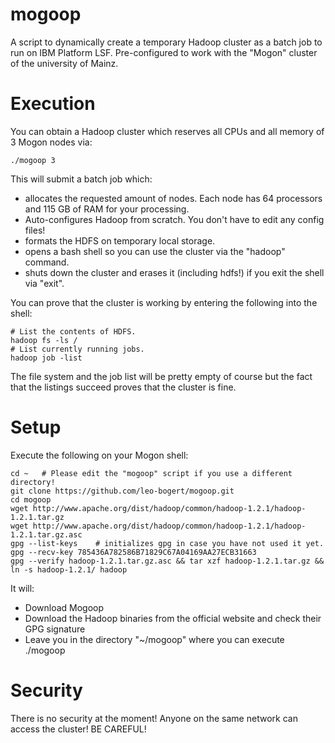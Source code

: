 mogoop
======

A script to dynamically create a temporary Hadoop cluster as a batch job to run on IBM Platform LSF.
Pre-configured to work with the "Mogon" cluster of the university of Mainz.

Execution
=========

You can obtain a Hadoop cluster which reserves all CPUs and all memory of 3 Mogon nodes via:

	./mogoop 3

This will submit a batch job which:
- allocates the requested amount of nodes. Each node has 64 processors and 115 GB of RAM for your processing.
- Auto-configures Hadoop from scratch. You don't have to edit any config files!
- formats the HDFS on temporary local storage.
- opens a bash shell so you can use the cluster via the "hadoop" command.
- shuts down the cluster and erases it (including hdfs!) if you exit the shell via "exit".

You can prove that the cluster is working by entering the following into the shell:

	# List the contents of HDFS.
	hadoop fs -ls /
	# List currently running jobs.
	hadoop job -list

The file system and the job list will be pretty empty of course but the fact that the listings succeed proves that the cluster is fine.

Setup
=====
Execute the following on your Mogon shell:

	cd ~   # Please edit the "mogoop" script if you use a different directory!
	git clone https://github.com/leo-bogert/mogoop.git
	cd mogoop
	wget http://www.apache.org/dist/hadoop/common/hadoop-1.2.1/hadoop-1.2.1.tar.gz
	wget http://www.apache.org/dist/hadoop/common/hadoop-1.2.1/hadoop-1.2.1.tar.gz.asc
	gpg --list-keys    # initializes gpg in case you have not used it yet.
	gpg --recv-key 785436A782586B71829C67A04169AA27ECB31663
	gpg --verify hadoop-1.2.1.tar.gz.asc && tar xzf hadoop-1.2.1.tar.gz && ln -s hadoop-1.2.1/ hadoop

It will:
- Download Mogoop
- Download the Hadoop binaries from the official website and check their GPG signature
- Leave you in the directory "~/mogoop" where you can execute ./mogoop

Security
========

There is no security at the moment! Anyone on the same network can access the cluster!
BE CAREFUL!